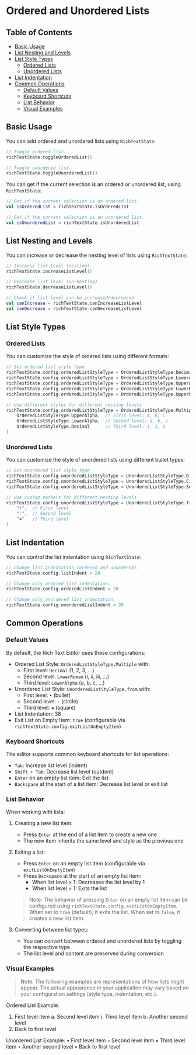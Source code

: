 # Ordered and Unordered Lists

## Table of Contents
- [Basic Usage](#basic-usage)
- [List Nesting and Levels](#list-nesting-and-levels)
- [List Style Types](#list-style-types)
  - [Ordered Lists](#ordered-lists)
  - [Unordered Lists](#unordered-lists)
- [List Indentation](#list-indentation)
- [Common Operations](#common-operations)
  - [Default Values](#default-values)
  - [Keyboard Shortcuts](#keyboard-shortcuts)
  - [List Behavior](#list-behavior)
  - [Visual Examples](#visual-examples)

## Basic Usage

You can add ordered and unordered lists using `RichTextState`:

```kotlin
// Toggle ordered list.
richTextState.toggleOrderedList()

// Toggle unordered list.
richTextState.toggleUnorderedList()
```

You can get if the current selection is an ordered or unordered list, using `RichTextState`:

```kotlin
// Get if the current selection is an ordered list.
val isOrderedList = richTextState.isOrderedList

// Get if the current selection is an unordered list.
val isUnorderedList = richTextState.isUnorderedList
```

## List Nesting and Levels

You can increase or decrease the nesting level of lists using `RichTextState`:

```kotlin
// Increase list level (nesting)
richTextState.increaseListLevel()

// Decrease list level (un-nesting)
richTextState.decreaseListLevel()

// Check if list level can be increased/decreased
val canIncrease = richTextState.canIncreaseListLevel
val canDecrease = richTextState.canDecreaseListLevel
```

## List Style Types

### Ordered Lists

You can customize the style of ordered lists using different formats:

```kotlin
// Set ordered list style type
richTextState.config.orderedListStyleType = OrderedListStyleType.Decimal     // 1, 2, 3, ...
richTextState.config.orderedListStyleType = OrderedListStyleType.LowerAlpha  // a, b, c, ...
richTextState.config.orderedListStyleType = OrderedListStyleType.UpperAlpha  // A, B, C, ...
richTextState.config.orderedListStyleType = OrderedListStyleType.LowerRoman  // i, ii, iii, ...
richTextState.config.orderedListStyleType = OrderedListStyleType.UpperRoman  // I, II, III, ...

// Use different styles for different nesting levels
richTextState.config.orderedListStyleType = OrderedListStyleType.Multiple(
    OrderedListStyleType.UpperAlpha,  // First level: A, B, C
    OrderedListStyleType.LowerAlpha,  // Second level: a, b, c
    OrderedListStyleType.Decimal      // Third level: 1, 2, 3
)
```

### Unordered Lists

You can customize the style of unordered lists using different bullet types:

```kotlin
// Set unordered list style type
richTextState.config.unorderedListStyleType = UnorderedListStyleType.Disc    // •
richTextState.config.unorderedListStyleType = UnorderedListStyleType.Circle  // ◦
richTextState.config.unorderedListStyleType = UnorderedListStyleType.Square  // ▪

// Use custom markers for different nesting levels
richTextState.config.unorderedListStyleType = UnorderedListStyleType.from(
    "•",  // First level
    "◦",  // Second level
    "▪"   // Third level
)
```

## List Indentation

You can control the list indentation using `RichTextState`:

```kotlin
// Change list indentation (ordered and unordered).
richTextState.config.listIndent = 20

// Change only ordered list indentation.
richTextState.config.orderedListIndent = 20

// Change only unordered list indentation.
richTextState.config.unorderedListIndent = 20
```

## Common Operations

### Default Values
By default, the Rich Text Editor uses these configurations:
- Ordered List Style: `OrderedListStyleType.Multiple` with:
  - First level: `Decimal` (1, 2, 3, ...)
  - Second level: `LowerRoman` (i, ii, iii, ...)
  - Third level: `LowerAlpha` (a, b, c, ...)
- Unordered List Style: `UnorderedListStyleType.from` with:
  - First level: `•` (bullet)
  - Second level: `◦` (circle)
  - Third level: `▪` (square)
- List Indentation: 38
- Exit List on Empty Item: `true` (configurable via `richTextState.config.exitListOnEmptyItem`)

### Keyboard Shortcuts
The editor supports common keyboard shortcuts for list operations:
- `Tab`: Increase list level (indent)
- `Shift + Tab`: Decrease list level (outdent)
- `Enter` on an empty list item: Exit the list
- `Backspace` at the start of a list item: Decrease list level or exit list

### List Behavior
When working with lists:
1. Creating a new list item:
   - Press `Enter` at the end of a list item to create a new one
   - The new item inherits the same level and style as the previous one

2. Exiting a list:
   - Press `Enter` on an empty list item (configurable via `exitListOnEmptyItem`)
   - Press `Backspace` at the start of an empty list item:
     - When list level > 1: Decreases the list level by 1
     - When list level = 1: Exits the list

   > Note: The behavior of pressing `Enter` on an empty list item can be configured using `richTextState.config.exitListOnEmptyItem`. When set to `true` (default), it exits the list. When set to `false`, it creates a new list item.

3. Converting between list types:
   - You can convert between ordered and unordered lists by toggling the respective type
   - The list level and content are preserved during conversion

### Visual Examples

> Note: The following examples are representations of how lists might appear. The actual appearance in your application may vary based on your configuration settings (style type, indentation, etc.).

Ordered List Example:
1. First level item
   a. Second level item
      i. Third level item
   b. Another second level
2. Back to first level

Unordered List Example:
• First level item
  ◦ Second level item
    ▪ Third level item
  ◦ Another second level
• Back to first level
